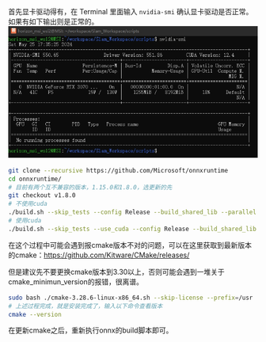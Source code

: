 首先显卡驱动得有，在 Terminal 里面输入 `nvidia-smi` 确认显卡驱动是否正常。如果有如下输出则是正常的。
![nvidia-smi](illustration/nvidia-smi.png)

```bash
git clone --recursive https://github.com/Microsoft/onnxruntime
cd onnxruntime/
# 目前有两个互不兼容的版本，1.15.0和1.8.0，选更新的先
git checkout v1.8.0
# 不使用cuda
./build.sh --skip_tests --config Release --build_shared_lib --parallel
# 使用cuda
./build.sh --skip_tests --use_cuda --config Release --build_shared_lib --parallel --cuda_home /usr/local/cuda-12.5 --cudnn_home /usr/local/cuda-12.5
```

在这个过程中可能会遇到报cmake版本不对的问题，可以在这里获取到最新版本的cmake：https://github.com/Kitware/CMake/releases/

但是建议先不要更换cmake版本到3.30以上，否则可能会遇到一堆关于cmake_minimun_version的报错，很离谱。

```bash
sudo bash ./cmake-3.28.6-linux-x86_64.sh --skip-license --prefix=/usr
# 上述过程完成，就是安装完成了，输入以下命令查看版本
cmake --version
```

在更新cmake之后，重新执行onnx的build脚本即可。
